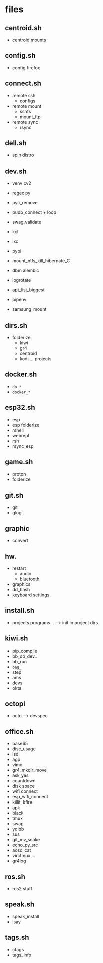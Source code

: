 
# files

## centroid.sh
- centroid mounts

## config.sh
- config firefox

## connect.sh
- remote ssh
  - configs
- remote mount
  - sshfs
  - mount_ftp
- remote sync
  - rsync

## dell.sh
- spin distro

## dev.sh
- venv cv2
- regex py
- pyc_remove
- pudb_connect + loop
- swag_validate
- kcl
- lxc
- pypi

- mount_ntfs_kill_hibernate_C
- dbm alembic
- logrotate
- apt_list_biggest
- pipenv
- samsung_mount

## dirs.sh
- folderize
  - kiwi
  - gr4
  - centroid
  - kodi ... projects

## docker.sh
- `do_*`
- `docker_*`

## esp32.sh
- esp
- esp folderize
- rshell
- webrepl
- rsh
- rsync_esp

## game.sh
- proton
- folderize

## git.sh
- git
- glog..

## graphic
- convert

## hw.
- restart
  - audio
  - bluetooth
- graphics
- dd_flash
- keyboard settings

## install.sh
- projects programs ..
--> init in project dirs

## kiwi.sh

- pip_compile
- bb_do_dev..
- bb_run
- `bag_`
- step
- ams
- devs
- okta

## octopi
- octo
 --> devspec

## office.sh
- base65
- disc_usage
- lsd
- agp
- vimo
- gr4_mkdir_move
- ask_yes
- countdown
- disk space
- wifi connect
- esp_wifi_connect
- killit, kfire
- apk
- black
- tmux
- swap
- ydlbb
- sus
- git_mv_snake
- echo_py_src
- aosd_cat
- virctmux ...
- gr4log

## ros.sh
- ros2 stuff

## speak.sh
- speak_install
- isay

## tags.sh
- ctags
- tags_info
